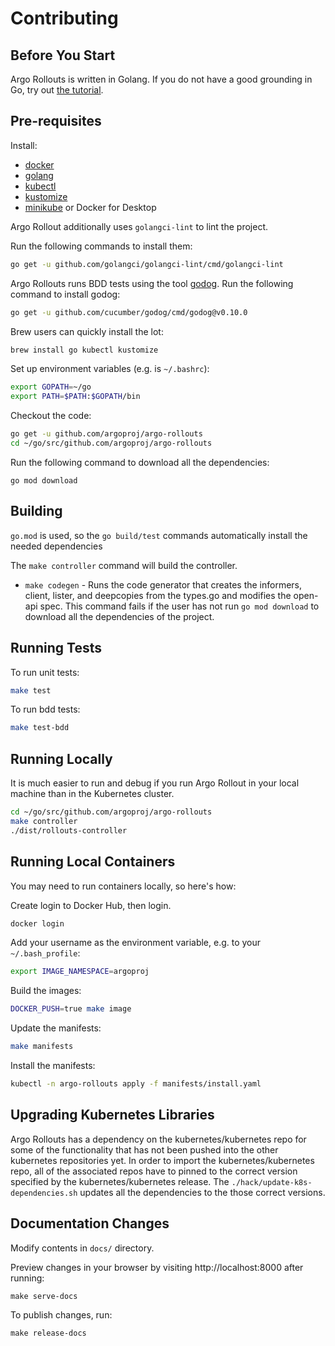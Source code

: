 # Contributing
## Before You Start
Argo Rollouts is written in Golang. If you do not have a good grounding in Go, try out [the tutorial](https://tour.golang.org/).

## Pre-requisites
Install:

* [docker](https://docs.docker.com/install/#supported-platforms)
* [golang](https://golang.org/)
* [kubectl](https://kubernetes.io/docs/tasks/tools/install-kubectl/)
* [kustomize](https://github.com/kubernetes-sigs/kustomize/releases)
* [minikube](https://kubernetes.io/docs/setup/minikube/) or Docker for Desktop

Argo Rollout additionally uses `golangci-lint` to lint the project.

Run the following commands to install them:
```bash
go get -u github.com/golangci/golangci-lint/cmd/golangci-lint
```

Argo Rollouts runs BDD tests using the tool [godog](https://github.com/cucumber/godog). Run the following command to install godog:
```bash
go get -u github.com/cucumber/godog/cmd/godog@v0.10.0
```

Brew users can quickly install the lot:
    
```bash
brew install go kubectl kustomize
```

Set up environment variables (e.g. is `~/.bashrc`):

```bash
export GOPATH=~/go
export PATH=$PATH:$GOPATH/bin
```

Checkout the code:

```bash
go get -u github.com/argoproj/argo-rollouts
cd ~/go/src/github.com/argoproj/argo-rollouts
```

Run the following command to download all the dependencies:
```
go mod download
```


## Building

`go.mod` is used, so the `go build/test` commands automatically install the needed dependencies


The `make controller` command will build the controller.

* `make codegen` - Runs the code generator that creates the informers, client, lister, and deepcopies from the types.go 
and modifies the open-api spec. This command fails if the user has not run `go mod download` to download all the 
dependencies of the project. 


## Running Tests

To run unit tests:

```bash
make test
```

To run bdd tests:
```bash
make test-bdd
```


## Running Locally

It is much easier to run and debug if you run Argo Rollout in your local machine than in the Kubernetes cluster.

```bash
cd ~/go/src/github.com/argoproj/argo-rollouts
make controller
./dist/rollouts-controller
```

## Running Local Containers

You may need to run containers locally, so here's how:

Create login to Docker Hub, then login.

```bash
docker login
```

Add your username as the environment variable, e.g. to your `~/.bash_profile`:

```bash
export IMAGE_NAMESPACE=argoproj
```

Build the images:

```bash
DOCKER_PUSH=true make image
```

Update the manifests:

```bash
make manifests
```

Install the manifests:

```bash
kubectl -n argo-rollouts apply -f manifests/install.yaml
```

## Upgrading Kubernetes Libraries
Argo Rollouts has a dependency on the kubernetes/kubernetes repo for some of the functionality that has not been 
pushed into the other kubernetes repositories yet. In order to import the kubernetes/kubernetes repo, all of the 
associated repos have to pinned to the correct version specified by the kubernetes/kubernetes release. The 
`./hack/update-k8s-dependencies.sh` updates all the dependencies to the those correct versions.

## Documentation Changes

Modify contents in `docs/` directory. 

Preview changes in your browser by visiting http://localhost:8000 after running:

```shell
make serve-docs
```

To publish changes, run:

```shell
make release-docs
```
